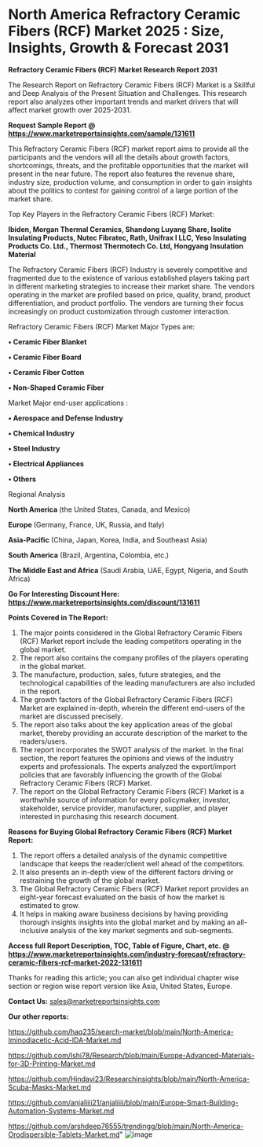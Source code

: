 # North America Refractory Ceramic Fibers (RCF) Market 2025 : Size, Insights, Growth & Forecast 2031

<strong>Refractory Ceramic Fibers (RCF) Market Research Report 2031</strong>

The Research Report on Refractory Ceramic Fibers (RCF) Market is a Skillful and Deep Analysis of the Present Situation and Challenges. This research report also analyzes other important trends and market drivers that will affect market growth over 2025-2031.

<strong>Request Sample Report @ <a href=https://www.marketreportsinsights.com/sample/131611>https://www.marketreportsinsights.com/sample/131611</a></strong>

This Refractory Ceramic Fibers (RCF) market report aims to provide all the participants and the vendors will all the details about growth factors, shortcomings, threats, and the profitable opportunities that the market will present in the near future. The report also features the revenue share, industry size, production volume, and consumption in order to gain insights about the politics to contest for gaining control of a large portion of the market share.

Top Key Players in the Refractory Ceramic Fibers (RCF) Market:

<strong>Ibiden, Morgan Thermal Ceramics, Shandong Luyang Share, Isolite Insulating Products, Nutec Fibratec, Rath, Unifrax I LLC, Yeso Insulating Products Co. Ltd., Thermost Thermotech Co. Ltd, Hongyang Insulation Material</strong>

The Refractory Ceramic Fibers (RCF) Industry is severely competitive and fragmented due to the existence of various established players taking part in different marketing strategies to increase their market share. The vendors operating in the market are profiled based on price, quality, brand, product differentiation, and product portfolio. The vendors are turning their focus increasingly on product customization through customer interaction.

Refractory Ceramic Fibers (RCF) Market Major Types are:

<strong>• Ceramic Fiber Blanket

• Ceramic Fiber Board

• Ceramic Fiber Cotton

• Non-Shaped Ceramic Fiber</strong>

Market Major end-user applications :

<strong>• Aerospace and Defense Industry

• Chemical Industry

• Steel Industry

• Electrical Appliances

• Others</strong>

Regional Analysis

</u><strong><b>North America</b></strong> (the United States, Canada, and Mexico)

<strong><b>Europe </b></strong>(Germany, France, UK, Russia, and Italy)

<strong><b>Asia-Pacific</b></strong> (China, Japan, Korea, India, and Southeast Asia)

<strong><b>South America</b></strong> (Brazil, Argentina, Colombia, etc.)

<strong><b>The Middle East and Africa</b></strong> (Saudi Arabia, UAE, Egypt, Nigeria, and South Africa)

<strong>Go For Interesting Discount Here: <a href=https://www.marketreportsinsights.com/discount/131611>https://www.marketreportsinsights.com/discount/131611</a></strong>

<strong>Points Covered in The Report:</strong>
<ol>
  <li>The major points considered in the Global Refractory Ceramic Fibers (RCF) Market report include the leading competitors operating in the global market.</li>
  <li>The report also contains the company profiles of the players operating in the global market.</li>
  <li>The manufacture, production, sales, future strategies, and the technological capabilities of the leading manufacturers are also included in the report.</li>
  <li>The growth factors of the Global Refractory Ceramic Fibers (RCF) Market are explained in-depth, wherein the different end-users of the market are discussed precisely.</li>
  <li>The report also talks about the key application areas of the global market, thereby providing an accurate description of the market to the readers/users.</li>
  <li>The report incorporates the SWOT analysis of the market. In the final section, the report features the opinions and views of the industry experts and professionals. The experts analyzed the export/import policies that are favorably influencing the growth of the Global Refractory Ceramic Fibers (RCF) Market.</li>
  <li>The report on the Global Refractory Ceramic Fibers (RCF) Market is a worthwhile source of information for every policymaker, investor, stakeholder, service provider, manufacturer, supplier, and player interested in purchasing this research document.</li>
</ol>
<strong>Reasons for Buying Global Refractory Ceramic Fibers (RCF) Market Report:</strong>

<ol>
  <li>The report offers a detailed analysis of the dynamic competitive landscape that keeps the reader/client well ahead of the competitors.</li>
  <li>It also presents an in-depth view of the different factors driving or restraining the growth of the global market.</li>
  <li>The Global Refractory Ceramic Fibers (RCF) Market report provides an eight-year forecast evaluated on the basis of how the market is estimated to grow.</li>
  <li>It helps in making aware business decisions by having providing thorough insights insights into the global market and by making an all-inclusive analysis of the key market segments and sub-segments.</li>
</ol>
<strong>Access full Report Description, TOC, Table of Figure, Chart, etc. @ <a href=https://www.marketreportsinsights.com/industry-forecast/refractory-ceramic-fibers-rcf-market-2022-131611>https://www.marketreportsinsights.com/industry-forecast/refractory-ceramic-fibers-rcf-market-2022-131611</a></strong>


Thanks for reading this article; you can also get individual chapter wise section or region wise report version like Asia, United States, Europe.

<strong>Contact Us:</strong>
sales@marketreportsinsights.com

<strong>Our other reports:</strong>

<a href=https://github.com/haq235/search-market/blob/main/North-America-Iminodiacetic-Acid-IDA-Market.md>https://github.com/haq235/search-market/blob/main/North-America-Iminodiacetic-Acid-IDA-Market.md</a>

<a href=https://github.com/Ishi78/Research/blob/main/Europe-Advanced-Materials-for-3D-Printing-Market.md>https://github.com/Ishi78/Research/blob/main/Europe-Advanced-Materials-for-3D-Printing-Market.md</a>

<a href=https://github.com/Hindavi23/Researchinsights/blob/main/North-America-Scuba-Masks-Market.md>https://github.com/Hindavi23/Researchinsights/blob/main/North-America-Scuba-Masks-Market.md</a>

<a href=https://github.com/anjaliiii21/anjaliiii/blob/main/Europe-Smart-Building-Automation-Systems-Market.md>https://github.com/anjaliiii21/anjaliiii/blob/main/Europe-Smart-Building-Automation-Systems-Market.md</a>

<a href=https://github.com/arshdeep76555/trendingg/blob/main/North-America-Orodispersible-Tablets-Market.md>https://github.com/arshdeep76555/trendingg/blob/main/North-America-Orodispersible-Tablets-Market.md</a>"
![image](https://github.com/user-attachments/assets/10648a11-e033-462e-b871-253a4bc7f7c7)
